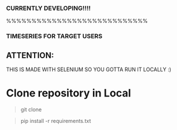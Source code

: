 ### CURRENTLY DEVELOPING!!!!

%%%%%%%%%%%%%%%%%%%%%%%%%%%%



### TIMESERIES FOR TARGET USERS
## ATTENTION:
THIS IS MADE WITH SELENIUM SO YOU GOTTA RUN IT LOCALLY :)

# Clone repository in Local
>git clone 

>pip install -r requirements.txt

